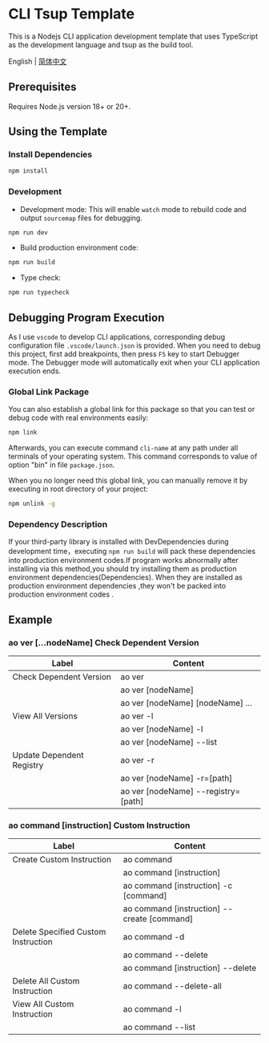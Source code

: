 # CLI Tsup Template

This is a Nodejs CLI application development template that uses TypeScript as the development language and tsup as the build tool.

English | [简体中文](https://github.com/acanowl/ao-cli/blob/feat-refactor/README_zh.md)

## Prerequisites

Requires Node.js version 18+ or 20+.

## Using the Template

### Install Dependencies

```sh
npm install
```

### Development

- Development mode: This will enable `watch` mode to rebuild code and output `sourcemap` files for debugging.

```sh
npm run dev
```

- Build production environment code:

```sh
npm run build
```

- Type check:

```sh
npm run typecheck
```

## Debugging Program Execution

As I use `vscode` to develop CLI applications, corresponding debug configuration file `.vscode/launch.json` is provided. When you need to debug this project, first add breakpoints, then press `F5` key to start Debugger mode. The Debugger mode will automatically exit when your CLI application execution ends.

### Global Link Package

You can also establish a global link for this package so that you can test or debug code with real environments easily:

```sh
npm link
```

Afterwards, you can execute command `cli-name` at any path under all terminals of your operating system. This command corresponds to value of option "bin" in file `package.json`.

When you no longer need this global link, you can manually remove it by executing in root directory of your project:

```sh
npm unlink -g
```

### Dependency Description

If your third-party library is installed with DevDependencies during development time，executing `npm run build` will pack these dependencies into production environment codes.If program works abnormally after installing via this method,you should try installing them as production environment dependencies(Dependencies). When they are installed as production environment dependencies ,they won't be packed into production environment codes .

## Example

### ao ver [...nodeName] Check Dependent Version

| Label                     | Content                             |
| ------------------------- | ----------------------------------- |
| Check Dependent Version   | ao ver                              |
|                           | ao ver [nodeName]                   |
|                           | ao ver [nodeName] [nodeName] ...    |
| View All Versions         | ao ver -l                           |
|                           | ao ver [nodeName] -l                |
|                           | ao ver [nodeName] --list            |
| Update Dependent Registry | ao ver -r                           |
|                           | ao ver [nodeName] -r=[path]         |
|                           | ao ver [nodeName] --registry=[path] |

### ao command [instruction] Custom Instruction

| Label                               | Content                                     |
| ----------------------------------- | ------------------------------------------- |
| Create Custom Instruction           | ao command                                  |
|                                     | ao command [instruction]                    |
|                                     | ao command [instruction] -c [command]       |
|                                     | ao command [instruction] --create [command] |
| Delete Specified Custom Instruction | ao command -d                               |
|                                     | ao command --delete                         |
|                                     | ao command [instruction] --delete           |
| Delete All Custom Instruction       | ao command --delete-all                     |
| View All Custom Instruction         | ao command -l                               |
|                                     | ao command --list                           |
